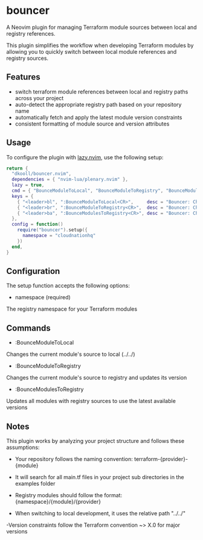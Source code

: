 # bouncer

A Neovim plugin for managing Terraform module sources between local and registry references.

This plugin simplifies the workflow when developing Terraform modules by allowing you to quickly switch between local module references and registry sources.

## Features

- switch terraform module references between local and registry paths across your project
- auto-detect the appropriate registry path based on your repository name
- automatically fetch and apply the latest module version constraints
- consistent formatting of module source and version attributes

## Usage

To configure the plugin with [lazy.nvim](https://github.com/folke/lazy.nvim), use the following setup:

```lua
return {
  "dkooll/bouncer.nvim",
  dependencies = { "nvim-lua/plenary.nvim" },
  lazy = true,
  cmd = { "BounceModuleToLocal", "BounceModuleToRegistry", "BounceModulesToRegistry" },
  keys = {
    { "<leader>bl", ":BounceModuleToLocal<CR>",     desc = "Bouncer: Change Current Module to Local" },
    { "<leader>br", ":BounceModuleToRegistry<CR>",  desc = "Bouncer: Change Current Module to Registry" },
    { "<leader>ba", ":BounceModulesToRegistry<CR>", desc = "Bouncer: Change All Modules to Registry" },
  },
  config = function()
    require("bouncer").setup({
      namespace = "cloudnationhq"
    })
  end,
}
```

## Configuration

The setup function accepts the following options:

- namespace (required)

The registry namespace for your Terraform modules

## Commands

- :BounceModuleToLocal

Changes the current module's source to local (../../)

- :BounceModuleToRegistry

Changes the current module's source to registry and updates its version

- :BounceModulesToRegistry

Updates all modules with registry sources to use the latest available versions

## Notes

This plugin works by analyzing your project structure and follows these assumptions:

- Your repository follows the naming convention: terraform-{provider}-{module}

- It will search for all main.tf files in your project sub directories in the examples folder

- Registry modules should follow the format: {namespace}/{module}/{provider}

- When switching to local development, it uses the relative path "../../"

-Version constraints follow the Terraform convention ~> X.0 for major versions
